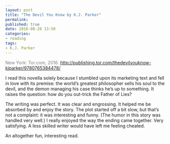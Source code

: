 ```yaml
---
layout: post
title: "The Devil You Know by K.J. Parker"
permalink:
published: true
date: 2016-08-28 13:50
categories:
- reading
tags:
- K.J. Parker
---
```


<p style="color: gray;">New York: Tor.com, 2016. <a href="http://publishing.tor.com/thedevilyouknow-kjparker/9780765384478/">http://publishing.tor.com/thedevilyouknow-kjparker/9780765384478/</a></p>

I read this novella solely because I stumbled upon its marketing text and fell in love with its premise: the world’s greatest philosopher sells his soul to the devil, and the demon managing his case thinks he’s up to something. It raises the question: how do you out-trick the Father of Lies?

The writing was perfect. It was clear and engrossing. It helped me be absorbed by and enjoy the story. The plot started off a bit slow, but that’s not a complaint: it was interesting and funny. (The humor in this story was handled very well.) I really enjoyed the way the ending came together. Very satisfying. A less skilled writer would have left me feeling cheated.

An altogether fun, interesting read.
